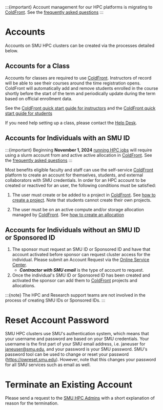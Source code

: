 :::{important} Account management for our HPC platforms is migrating to [ColdFront](https://hpcaccess.smu.edu).
See the [frequently asked questions](coldfront/faq.md)
:::

# Accounts

Accounts on SMU HPC clusters can be created via the processes detailed below.

## Accounts for a Class

Accounts for classes are required to use [ColdFront](https://hpcaccess.smu.edu).
Instructors of record will be able to see their courses around the time registration
opens. ColdFront will automatically add and remove students enrolled in the course
shortly before the start of the term and periodically update during the term based on 
official enrollment data.

See the [ColdFront quick start guide for instructors](coldfront/qs_instructor.md) and
the [ColdFront quick start guide for students](coldfront/qs_student.md)

If you need help setting up a class, please contact the [Help Desk](mailto:help@smu.edu?subject=[HPC]).

## Accounts for Individuals with an SMU ID

:::{important} Beginning **November 1, 2024** [running HPC jobs](coldfront/running_jobs.md) will require using a slurm 
account from and active active allocation in [ColdFront](https://hpcaccess.smu.edu).
See the [frequently asked questions](coldfront/faq.md)
:::

Most benefits eligible faculty and staff can use the self-service
[ColdFront](https://hpcaccess.smu.edu) platform to create an account for 
themselves, students, and external collaborators with SMU credentials.
In order for an HPC account to be created or reactived for an user, the following
conditions must be satisfied:

1. The user must create or be added to a project in [ColdFront](https://hpcaccess.smu.edu). 
   See [how to create a project](coldfront/add_change_project.md).
   Note that students cannot create their own projects.

2. The user must be on an active compute and/or storage allocation managed 
   by [ColdFront](https://hpcaccess.smu.edu). See [how to create an allocation](coldfront/request_change_allocation.md)


## Accounts for Individuals without an SMU ID or Sponsored ID

1. The sponsor must request an SMU ID or Sponsored ID and have that account
   activated before sponsor can request cluster access for the individual.
   Please submit an Account Request via the
   [Online Service Center](https://www.smu.edu/oit/services/stable).
   - ***Contractor with SMU email*** is the type of account to request.
2. Once the individual\'s SMU ID or Sponsored ID has been created and
   activated the sponsor can add them to [ColdFront](https://hpcaccess.smu.edu)
   projects and allocations.

:::{note} The HPC and Research support teams are not involved in the process of
creating SMU IDs or Sponsored IDs. 
:::

# Reset Account Password

SMU HPC clusters use SMU's authentication system, which means that your
username and password are based on your SMU credentials. Your username is the
first part of your SMU email address, i.e. janeuser for <janeuser@smu.edu>, and
your password is your SMU password. SMU's password tool can be used to change
or reset your password (<https://pwreset.smu.edu>). However, note that this
changes your password for all SMU services such as email as well.

# Terminate an Existing Account

Please send a request to the [SMU HPC
Admins](mailto:help@smu.edu?subject=[HPC]) with a short explanation of
reason for the termination.

